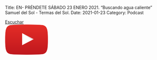 Title: EN- PRÉNDETE SÁBADO 23 ENERO 2021. “Buscando agua caliente” Samuel del Sol - Termas del Sol.
Date: 2021-01-23
Category: Podcast

<a href="https://s.danilorca.com/2021-01-23.mp3" type="audio/mpeg">
Escuchar<br/>
<img style="height:100px;" src="images/play.png">
</a>
